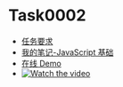 # Task0002

* [任务要求](https://github.com/baidu-ife/ife/tree/master/task/task0002)
* [我的笔记-JavaScript 基础](http://gaohaoyang.github.io/2015/04/22/baidu-ife-2-javascript/)
* [在线 Demo](http://gaohaoyang.github.io/ife/task/task0002/work/Gaohaoyang/index.html)
* [![Watch the video](https://ask.qcloudimg.com/draft/1000046/nc2jcgo0mg.png?imageView2//0/w/1620)](https://pan.baidu.com/s/1dNVCcNkZN-S1JvFiYuIvLg)
